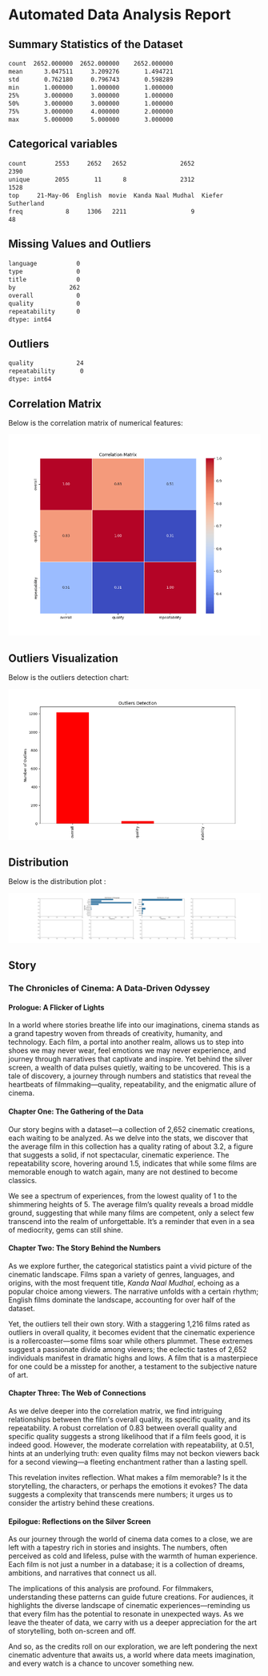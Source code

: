 # Automated Data Analysis Report

## Summary Statistics of the Dataset
```shell           overall      quality  repeatability
count  2652.000000  2652.000000    2652.000000
mean      3.047511     3.209276       1.494721
std       0.762180     0.796743       0.598289
min       1.000000     1.000000       1.000000
25%       3.000000     3.000000       1.000000
50%       3.000000     3.000000       1.000000
75%       3.000000     4.000000       2.000000
max       5.000000     5.000000       3.000000

```
## Categorical variables
```shell             date language   type              title                 by
count        2553     2652   2652               2652               2390
unique       2055       11      8               2312               1528
top     21-May-06  English  movie  Kanda Naal Mudhal  Kiefer Sutherland
freq            8     1306   2211                  9                 48

```
## Missing Values and Outliers
```shelldate              99
language           0
type               0
title              0
by               262
overall            0
quality            0
repeatability      0
dtype: int64

```
## Outliers
```shelloverall          1216
quality            24
repeatability       0
dtype: int64

```
## Correlation Matrix
Below is the correlation matrix of numerical features:

![Correlation Matrix](correlation_matrix.png)

## Outliers Visualization
Below is the outliers detection chart:

![Outliers](outliers.png)
## Distribution
Below is the distribution plot :

![Distribution](distribution_.png)
## Story
### The Chronicles of Cinema: A Data-Driven Odyssey

#### Prologue: A Flicker of Lights

In a world where stories breathe life into our imaginations, cinema stands as a grand tapestry woven from threads of creativity, humanity, and technology. Each film, a portal into another realm, allows us to step into shoes we may never wear, feel emotions we may never experience, and journey through narratives that captivate and inspire. Yet behind the silver screen, a wealth of data pulses quietly, waiting to be uncovered. This is a tale of discovery, a journey through numbers and statistics that reveal the heartbeats of filmmaking—quality, repeatability, and the enigmatic allure of cinema.

#### Chapter One: The Gathering of the Data

Our story begins with a dataset—a collection of 2,652 cinematic creations, each waiting to be analyzed. As we delve into the stats, we discover that the average film in this collection has a quality rating of about 3.2, a figure that suggests a solid, if not spectacular, cinematic experience. The repeatability score, hovering around 1.5, indicates that while some films are memorable enough to watch again, many are not destined to become classics. 

We see a spectrum of experiences, from the lowest quality of 1 to the shimmering heights of 5. The average film’s quality reveals a broad middle ground, suggesting that while many films are competent, only a select few transcend into the realm of unforgettable. It’s a reminder that even in a sea of mediocrity, gems can still shine.

#### Chapter Two: The Story Behind the Numbers

As we explore further, the categorical statistics paint a vivid picture of the cinematic landscape. Films span a variety of genres, languages, and origins, with the most frequent title, *Kanda Naal Mudhal*, echoing as a popular choice among viewers. The narrative unfolds with a certain rhythm; English films dominate the landscape, accounting for over half of the dataset. 

Yet, the outliers tell their own story. With a staggering 1,216 films rated as outliers in overall quality, it becomes evident that the cinematic experience is a rollercoaster—some films soar while others plummet. These extremes suggest a passionate divide among viewers; the eclectic tastes of 2,652 individuals manifest in dramatic highs and lows. A film that is a masterpiece for one could be a misstep for another, a testament to the subjective nature of art.

#### Chapter Three: The Web of Connections

As we delve deeper into the correlation matrix, we find intriguing relationships between the film's overall quality, its specific quality, and its repeatability. A robust correlation of 0.83 between overall quality and specific quality suggests a strong likelihood that if a film feels good, it is indeed good. However, the moderate correlation with repeatability, at 0.51, hints at an underlying truth: even quality films may not beckon viewers back for a second viewing—a fleeting enchantment rather than a lasting spell.

This revelation invites reflection. What makes a film memorable? Is it the storytelling, the characters, or perhaps the emotions it evokes? The data suggests a complexity that transcends mere numbers; it urges us to consider the artistry behind these creations.

#### Epilogue: Reflections on the Silver Screen

As our journey through the world of cinema data comes to a close, we are left with a tapestry rich in stories and insights. The numbers, often perceived as cold and lifeless, pulse with the warmth of human experience. Each film is not just a number in a database; it is a collection of dreams, ambitions, and narratives that connect us all.

The implications of this analysis are profound. For filmmakers, understanding these patterns can guide future creations. For audiences, it highlights the diverse landscape of cinematic experiences—reminding us that every film has the potential to resonate in unexpected ways. As we leave the theater of data, we carry with us a deeper appreciation for the art of storytelling, both on-screen and off.

And so, as the credits roll on our exploration, we are left pondering the next cinematic adventure that awaits us, a world where data meets imagination, and every watch is a chance to uncover something new.
